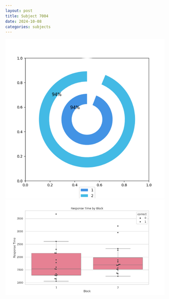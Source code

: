 ```yaml
---
layout: post
title: Subject 7004
date: 2024-10-08
categories: subjects
---
```


![](data/7004/run-7/7004__acc_test.png)
![](data/7004/run-7/7004_rt.png)
